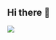 ## Hi there 👋

<p>
  <img src="https://skillicons.dev/icons?i=react,js,html,css,git,github,vscode" />
</p>
